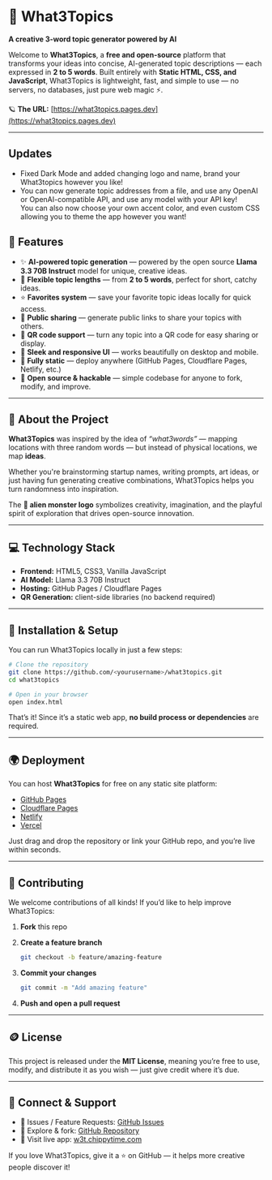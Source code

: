 
# 👾 What3Topics  
**A creative 3-word topic generator powered by AI**

Welcome to **What3Topics**, a **free and open-source** platform that transforms your ideas into concise, AI-generated topic descriptions — each expressed in **2 to 5 words**. Built entirely with **Static HTML, CSS, and JavaScript**, What3Topics is lightweight, fast, and simple to use — no servers, no databases, just pure web magic ⚡.

🪐 **The URL:** [https://what3topics.pages.dev](https://what3topics.pages.dev)

---
## Updates
- Fixed Dark Mode and added changing logo and name, brand your What3topics however you like!
- You can now generate topic addresses from a file, and use any OpenAI or OpenAI-compatible API, and use any model with your API key! <br> You can also now choose your own accent color, and even custom CSS allowing you to theme the app however you want!
## 🚀 Features

- ✨ **AI-powered topic generation** — powered by the open source **Llama 3.3 70B Instruct** model for unique, creative ideas.  
- 💬 **Flexible topic lengths** — from **2 to 5 words**, perfect for short, catchy ideas.  
- ⭐ **Favorites system** — save your favorite topic ideas locally for quick access.  
- 🔗 **Public sharing** — generate public links to share your topics with others.  
- 📱 **QR code support** — turn any topic into a QR code for easy sharing or display.  
- 🎨 **Sleek and responsive UI** — works beautifully on desktop and mobile.  
- 🧩 **Fully static** — deploy anywhere (GitHub Pages, Cloudflare Pages, Netlify, etc.)  
- 👾 **Open source & hackable** — simple codebase for anyone to fork, modify, and improve.

---

## 🧠 About the Project

**What3Topics** was inspired by the idea of *“what3words”* — mapping locations with three random words — but instead of physical locations, we map **ideas**.

Whether you're brainstorming startup names, writing prompts, art ideas, or just having fun generating creative combinations, What3Topics helps you turn randomness into inspiration.

The **👾 alien monster logo** symbolizes creativity, imagination, and the playful spirit of exploration that drives open-source innovation.

---

## 💻 Technology Stack

- **Frontend:** HTML5, CSS3, Vanilla JavaScript  
- **AI Model:** Llama 3.3 70B Instruct 
- **Hosting:** GitHub Pages / Cloudflare Pages  
- **QR Generation:** client-side libraries (no backend required)

---

## 🧰 Installation & Setup

You can run What3Topics locally in just a few steps:

```bash
# Clone the repository
git clone https://github.com/<yourusername>/what3topics.git
cd what3topics

# Open in your browser
open index.html
````

That’s it! Since it’s a static web app, **no build process or dependencies** are required.

---

## 🌍 Deployment

You can host **What3Topics** for free on any static site platform:

* [GitHub Pages](https://pages.github.com/)
* [Cloudflare Pages](https://pages.cloudflare.com/)
* [Netlify](https://www.netlify.com/)
* [Vercel](https://vercel.com/)

Just drag and drop the repository or link your GitHub repo, and you’re live within seconds.

---

## 🤝 Contributing

We welcome contributions of all kinds!
If you’d like to help improve What3Topics:

1. **Fork** this repo
2. **Create a feature branch**

   ```bash
   git checkout -b feature/amazing-feature
   ```
3. **Commit your changes**

   ```bash
   git commit -m "Add amazing feature"
   ```
4. **Push and open a pull request**

---

## 🪙 License

This project is released under the **MIT License**, meaning you’re free to use, modify, and distribute it as you wish — just give credit where it’s due.

---

## 💬 Connect & Support

* 💌 Issues / Feature Requests: [GitHub Issues](https://github.com/CalmhostAcct/what3topics/issues)
* 🧠 Explore & fork: [GitHub Repository](https://github.com/CalmhostAcct/what3topics)
* 👾 Visit live app: [w3t.chippytime.com](https://w3t.chippytime.com)

If you love What3Topics, give it a ⭐ on GitHub — it helps more creative people discover it!

```
```
